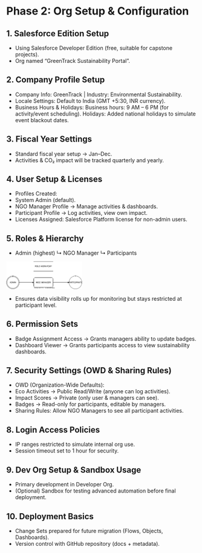 # Phase 2: Org Setup & Configuration

## 1. Salesforce Edition Setup
- Using Salesforce Developer Edition (free, suitable for capstone projects).
- Org named “GreenTrack Sustainability Portal”.

## 2. Company Profile Setup
- Company Info: GreenTrack | Industry: Environmental Sustainability.
- Locale Settings: Default to India (GMT +5:30, INR currency).
- Business Hours & Holidays:
    Business hours: 9 AM – 6 PM (for activity/event scheduling).
    Holidays: Added national holidays to simulate event blackout dates.

## 3. Fiscal Year Settings
- Standard fiscal year setup → Jan–Dec.
- Activities & CO₂ impact will be tracked quarterly and yearly.

## 4. User Setup & Licenses
- Profiles Created:
- System Admin (default).
- NGO Manager Profile → Manage activities & dashboards.
- Participant Profile → Log activities, view own impact.
- Licenses Assigned: Salesforce Platform license for non-admin users.

## 5. Roles & Hierarchy
- Admin (highest)
    ↳ NGO Manager
    ↳ Participants
<img src="/assets/Role_Hierarchy.svg" alt="role_hierarchy_img" width=200 />

- Ensures data visibility rolls up for monitoring but stays restricted at participant level.

## 6. Permission Sets
- Badge Assignment Access → Grants managers ability to update badges.
- Dashboard Viewer → Grants participants access to view sustainability dashboards.

## 7. Security Settings (OWD & Sharing Rules)
- OWD (Organization-Wide Defaults):
- Eco Activities → Public Read/Write (anyone can log activities).
- Impact Scores → Private (only user & managers can see).
- Badges → Read-only for participants, editable by managers.
- Sharing Rules:
    Allow NGO Managers to see all participant activities.

## 8. Login Access Policies
- IP ranges restricted to simulate internal org use.
- Session timeout set to 1 hour for security.

## 9. Dev Org Setup & Sandbox Usage
- Primary development in Developer Org.
- (Optional) Sandbox for testing advanced automation before final deployment.

## 10. Deployment Basics
- Change Sets prepared for future migration (Flows, Objects, Dashboards).
- Version control with GitHub repository (docs + metadata).